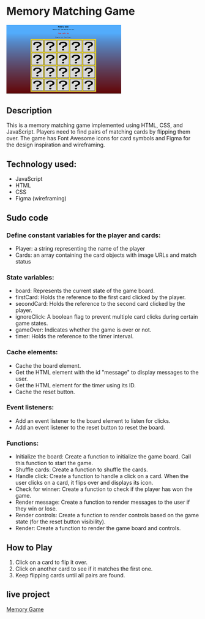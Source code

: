 # Memory Matching Game

<img src="wireframe/memory-game.png" alt="Game wireframe" width="300">



## Description

This is a memory matching game implemented using HTML, CSS, and JavaScript. Players need to find pairs of matching cards by flipping them over. The game has Font Awesome icons for card symbols and Figma for the design inspiration and wireframing.

## Technology used:
- JavaScript
- HTML
- CSS
- Figma (wireframing)



## Sudo code

### Define constant variables for the player and cards:
- Player: a string representing the name of the player
- Cards: an array containing the card objects with image URLs and match status

### State variables:
- board: Represents the current state of the game board.
- firstCard: Holds the reference to the first card clicked by the player.
- secondCard: Holds the reference to the second card clicked by the player.
- ignoreClick: A boolean flag to prevent multiple card clicks during certain game states.
- gameOver: Indicates whether the game is over or not.
- timer: Holds the reference to the timer interval.

### Cache elements:
- Cache the board element.
- Get the HTML element with the id "message" to display messages to the user.
- Get the HTML element for the timer using its ID.
- Cache the reset button.

### Event listeners:
- Add an event listener to the board element to listen for clicks.
- Add an event listener to the reset button to reset the board.

### Functions:
- Initialize the board: Create a function to initialize the game board. Call this function to start the game.
- Shuffle cards: Create a function to shuffle the cards.
- Handle click: Create a function to handle a click on a card. When the user clicks on a card, it flips over and displays its icon.
- Check for winner: Create a function to check if the player has won the game.
- Render message: Create a function to render messages to the user if they win or lose.
- Render controls: Create a function to render controls based on the game state (for the reset button visibility).
- Render: Create a function to render the game board and controls.

## How to Play

1. Click on a card to flip it over.
2. Click on another card to see if it matches the first one.
3. Keep flipping cards until all pairs are found.


## live project
[Memory Game](https://jmugaza.github.io/memory-game/)
